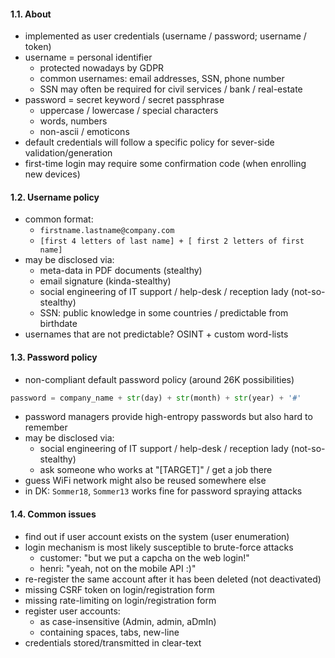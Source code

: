 #### 1.1. About

- implemented as user credentials (username / password; username / token)
- username = personal identifier
  - protected nowadays by GDPR
  - common usernames: email addresses, SSN, phone number
  - SSN may often be required for civil services / bank / real-estate
- password = secret keyword / secret passphrase
  - uppercase / lowercase / special characters
  - words, numbers
  - non-ascii / emoticons
- default credentials will follow a specific policy for sever-side validation/generation
- first-time login may require some confirmation code (when enrolling new devices)


#### 1.2. Username policy

- common format:
  - `firstname.lastname@company.com`
  - `[first 4 letters of last name] + [ first 2 letters of first name]`
- may be disclosed via:
  - meta-data in PDF documents (stealthy)
  - email signature (kinda-stealthy)
  - social engineering of IT support / help-desk / reception lady (not-so-stealthy)
  - SSN: public knowledge in some countries / predictable from birthdate
- usernames that are not predictable? OSINT + custom word-lists


#### 1.3. Password policy

- non-compliant default password policy (around 26K possibilities)
```python
password = company_name + str(day) + str(month) + str(year) + '#'
```
- password managers provide high-entropy passwords but also hard to remember
- may be disclosed via:
  - social engineering of IT support / help-desk / reception lady (not-so-stealthy)
  - ask someone who works at "[TARGET]" / get a job there
- guess WiFi network might also be reused somewhere else
- in DK: `Sommer18`, `Sommer13` works fine for password spraying attacks


#### 1.4. Common issues

- find out if user account exists on the system (user enumeration)
- login mechanism is most likely susceptible to brute-force attacks
  - customer: "but we put a capcha on the web login!"
  - henri: "yeah, not on the mobile API :)"
- re-register the same account after it has been deleted (not deactivated)
- missing CSRF token on login/registration form
- missing rate-limiting on login/registration form
- register user accounts:
  - as case-insensitive (Admin, admin, aDmIn)
  - containing spaces, tabs, new-line
- credentials stored/transmitted in clear-text
